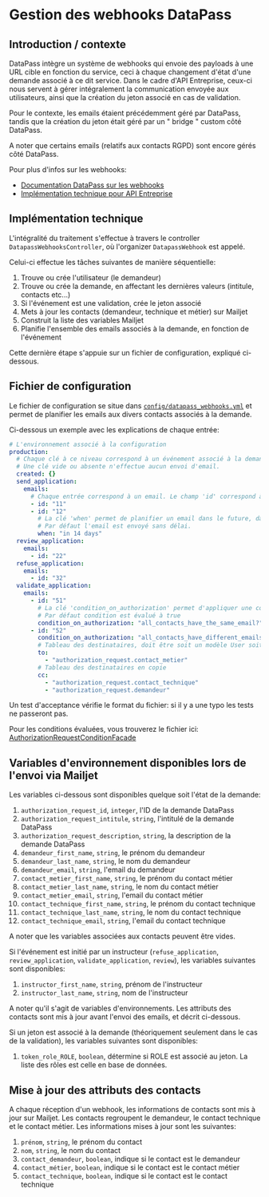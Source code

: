 # Gestion des webhooks DataPass

## Introduction / contexte

DataPass intègre un système de webhooks qui envoie des payloads à une URL cible
en fonction du service, ceci à chaque changement d'état d'une demande associé à
ce dit service. Dans le cadre d'API Entreprise, ceux-ci nous servent à gérer
intégralement la communication envoyée aux utilisateurs, ainsi que la création
du jeton associé en cas de validation.

Pour le contexte, les emails étaient précédemment géré par DataPass, tandis que
la création du jeton était géré par un " bridge " custom côté DataPass.

A noter que certains emails (relatifs aux contacts RGPD) sont encore gérés côté
DataPass.

Pour plus d'infos sur les webhooks:

- [Documentation DataPass sur les
  webhooks](https://github.com/betagouv/datapass/blob/master/backend/docs/webhooks.md)
- [Implémentation technique pour API
  Entreprise](https://github.com/betagouv/datapass/blob/master/backend/app/notifiers/api_entreprise_notifier.rb)

## Implémentation technique

L'intégralité du traitement s'effectue à travers le controller
`DatapassWebhooksController`, où l'organizer `DatapassWebhook` est appelé.

Celui-ci effectue les tâches suivantes de manière séquentielle:

1. Trouve ou crée l'utilisateur (le demandeur)
1. Trouve ou crée la demande, en affectant les dernières valeurs (intitule,
   contacts etc...)
1. Si l'événement est une validation, crée le jeton associé
1. Mets à jour les contacts (demandeur, technique et métier) sur Mailjet
1. Construit la liste des variables Mailjet
1. Planifie l'ensemble des emails associés à la demande, en fonction de
   l'événement

Cette dernière étape s'appuie sur un fichier de configuration, expliqué
ci-dessous.

## Fichier de configuration

Le fichier de configuration se situe dans
[`config/datapass_webhooks.yml`](./config/datapass_webhooks.yml) et permet de
planifier les emails aux divers contacts associés à la demande.

Ci-dessous un exemple avec les explications de chaque entrée:

```yaml
# L'environnement associé à la configuration
production:
  # Chaque clé à ce niveau correspond à un événement associé à la demande. La liste exhaustive se trouve dans la documentation DataPass
  # Une clé vide ou absente n'effectue aucun envoi d'email.
  created: {}
  send_application:
    emails:
      # Chaque entrée correspond à un email. Le champ 'id' correspond à l'ID technique d'un template transactionnel sur Mailjet, et doit être présent (il s'agit du seul champ obligatoire)
      - id: "11"
      - id: "12"
        # La clé 'when' permet de planifier un email dans le future, dans le cadre des relances. Point iportant: si la demande a changé d'état au moment de l'envoi, l'email n'est pas envoyé.
        # Par défaut l'email est envoyé sans délai.
        when: "in 14 days"
  review_application:
    emails:
      - id: "22"
  refuse_application:
    emails:
      - id: "32"
  validate_application:
    emails:
      - id: "51"
        # La clé 'condition_on_authorization' permet d'appliquer une condition sur l'envoi de l'email. Cette condition est évaluée au moment de la réception du webhook et non lors de l'envoi. Cette condition doit être une méthode définie sur la classe AuthorizationRequestConditionFacade
        # Par défaut condition est évalué à true
        condition_on_authorization: "all_contacts_have_the_same_email?"
      - id: "52"
        condition_on_authorization: "all_contacts_have_different_emails?"
        # Tableau des destinataires, doit être soit un modèle User soit un modèle Contact
        to:
          - "authorization_request.contact_metier"
        # Tableau des destinataires en copie
        cc:
          - "authorization_request.contact_technique"
          - "authorization_request.demandeur"
```

Un test d'acceptance vérifie le format du fichier: si il y a une typo les tests
ne passeront pas.

Pour les conditions évaluées, vous trouverez le fichier ici:
[AuthorizationRequestConditionFacade](../app/lib/authorization_request_condition_facade.rb)

## Variables d'environnement disponibles lors de l'envoi via Mailjet

Les variables ci-dessous sont disponibles quelque soit l'état de la demande:

1. `authorization_request_id`, `integer`, l'ID de la demande DataPass
1. `authorization_request_intitule`, `string`, l'intitulé de la demande DataPass
1. `authorization_request_description`, `string`, la description de la demande DataPass
1. `demandeur_first_name`, `string`, le prénom du demandeur
1. `demandeur_last_name`, `string`, le nom du demandeur
1. `demandeur_email`, `string`, l'email du demandeur
1. `contact_metier_first_name`, `string`, le prénom du contact métier
1. `contact_metier_last_name`, `string`, le nom du contact métier
1. `contact_metier_email`, `string`, l'email du contact métier
1. `contact_technique_first_name`, `string`, le prénom du contact technique
1. `contact_technique_last_name`, `string`, le nom du contact technique
1. `contact_technique_email`, `string`, l'email du contact technique

A noter que les variables associées aux contacts peuvent être vides.

Si l'événement est initié par un instructeur (`refuse_application`,
`review_application`, `validate_application`, `review`), les variables suivantes
sont disponibles:

1. `instructor_first_name`, `string`, prénom de l'instructeur
1. `instructor_last_name`, `string`, nom de l'instructeur

A noter qu'il s'agit de variables d'environnements. Les attributs des contacts
sont mis à jour avant l'envoi des emails, et décrit ci-dessous.

Si un jeton est associé à la demande (théoriquement seulement dans le cas de la
validation), les variables suivantes sont disponibles:

1. `token_role_ROLE`, `boolean`, détermine si ROLE est associé au jeton. La
   liste des rôles est celle en base de données.

## Mise à jour des attributs des contacts

A chaque réception d'un webhook, les informations de contacts sont mis à jour
sur Mailjet. Les contacts regroupent le demandeur, le contact technique et le
contact métier. Les informations mises à jour sont les suivantes:

1. `prénom`, `string`, le prénom du contact
1. `nom`, `string`, le nom du contact
1. `contact_demandeur`, `boolean`, indique si le contact est le demandeur
1. `contact_métier`, `boolean`, indique si le contact est le contact métier
1. `contact_technique`, `boolean`, indique si le contact est le contact
   technique
